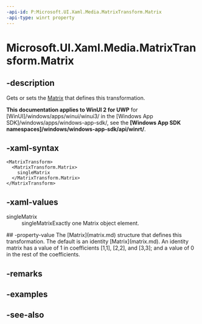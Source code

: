 ```yaml
---
-api-id: P:Microsoft.UI.Xaml.Media.MatrixTransform.Matrix
-api-type: winrt property
---
```


<!-- Property syntax
public Windows.UI.Xaml.Media.Matrix Matrix { get;  set; }
-->

# Microsoft.UI.Xaml.Media.MatrixTransform.Matrix

## -description
Gets or sets the [Matrix](matrix.md) that defines this transformation.

**This documentation applies to WinUI 2 for UWP** for [WinUI]/windows/apps/winui/winui3/ in the [Windows App SDK]/windows/apps/windows-app-sdk/, see the **[Windows App SDK namespaces]/windows/windows-app-sdk/api/winrt/**.

## -xaml-syntax
```xaml
<MatrixTransform>
  <MatrixTransform.Matrix>
    singleMatrix
  </MatrixTransform.Matrix>
</MatrixTransform>
```


## -xaml-values
<dl><dt>singleMatrix</dt><dd>singleMatrixExactly one Matrix object element.</dd>
</dl>
## -property-value
The [Matrix](matrix.md) structure that defines this transformation. The default is an identity [Matrix](matrix.md). An identity matrix has a value of 1 in coefficients [1,1], [2,2], and [3,3]; and a value of 0 in the rest of the coefficients.

## -remarks

## -examples

## -see-also

